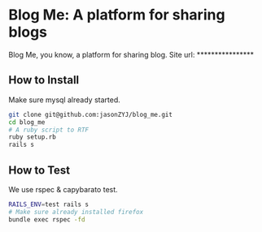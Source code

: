 Blog Me: A platform for sharing blogs
=======

Blog Me, you know, a platform for sharing blog.
Site url: ****************

## How to Install

Make sure mysql already started.
```bash
git clone git@github.com:jasonZYJ/blog_me.git
cd blog_me
# A ruby script to RTF
ruby setup.rb
rails s
```

## How to Test

We use rspec & capybarato test.
```bash
RAILS_ENV=test rails s
# Make sure already installed firefox
bundle exec rspec -fd
```
